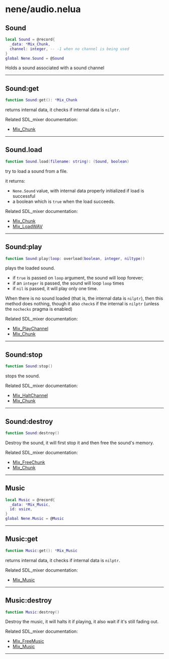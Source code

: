 # nene/audio.nelua
## Sound
```lua
local Sound = @record{
  _data: *Mix_Chunk,
  channel: integer, -- -1 when no channel is being used
}
global Nene.Sound = @Sound
```
Holds a sound associated with a sound channel

---

## Sound:get
```lua
function Sound:get(): *Mix_Chunk
```
returns internal data, it checks if internal data is `nilptr`. 
 
Related SDL_mixer documentation: 
* [Mix_Chunk](https://www.libsdl.org/projects/SDL_mixer/docs/SDL_mixer_85.html#SEC85)

---

## Sound.load
```lua
function Sound.load(filename: string): (Sound, boolean)
```
try to load a sound from a file. 
 
it returns: 
* `Nene.Sound` value, with internal data properly initialized if load is successful 
* a boolean which is `true` when the load succeeds. 
 
Related SDL_mixer documentation: 
* [Mix_Chunk](https://www.libsdl.org/projects/SDL_mixer/docs/SDL_mixer_85.html#SEC85) 
* [Mix_LoadWAV](https://www.libsdl.org/projects/SDL_mixer/docs/SDL_mixer_19.html)

---

## Sound:play
```lua
function Sound:play(loop: overload(boolean, integer, niltype))
```
plays the loaded sound. 
* if `true` is passed on `loop` argument, the sound will loop forever; 
* if an `integer` is passed, the sound will loop `loop` times 
* if `nil` is passed, it will play only one time. 
 
When there is no sound loaded (that is, the internal data is `nilptr`), then this method 
does nothing, though it also `check`s if the internal is `nilptr` (unless the `nochecks` pragma is enabled) 
 
Related SDL_mixer documentation: 
* [Mix_PlayChannel](https://www.libsdl.org/projects/SDL_mixer/docs/SDL_mixer_28.html#SEC28) 
* [Mix_Chunk](https://www.libsdl.org/projects/SDL_mixer/docs/SDL_mixer_85.html#SEC85)

---

## Sound:stop
```lua
function Sound:stop()
```
stops the sound. 
 
Related SDL_mixer documentation: 
* [Mix_HaltChannel](https://www.libsdl.org/projects/SDL_mixer/docs/SDL_mixer_34.html#SEC34) 
* [Mix_Chunk](https://www.libsdl.org/projects/SDL_mixer/docs/SDL_mixer_85.html#SEC85)

---

## Sound:destroy
```lua
function Sound:destroy()
```
Destroy the sound, it will first stop it and then free the sound's memory. 
 
Related SDL_mixer documentation: 
* [Mix_FreeChunk](https://www.libsdl.org/projects/SDL_mixer/docs/SDL_mixer_24.html#SEC24) 
* [Mix_Chunk](https://www.libsdl.org/projects/SDL_mixer/docs/SDL_mixer_85.html#SEC85)

---

## Music
```lua
local Music = @record{
  _data: *Mix_Music,
  id: usize,
}
global Nene.Music = @Music
```


---

## Music:get
```lua
function Music:get(): *Mix_Music
```
returns internal data, it checks if internal data is `nilptr`. 
 
Related SDL_mixer documentation: 
* [Mix_Music](https://www.libsdl.org/projects/SDL_mixer/docs/SDL_mixer_86.html#SEC86)

---

## Music:destroy
```lua
function Music:destroy()
```
Destroy the music, it will halts it if playing, it also wait if it's still fading out. 
 
Related SDL_mixer documentation: 
* [Mix_FreeMusic](https://www.libsdl.org/projects/SDL_mixer/docs/SDL_mixer_56.html#SEC56) 
* [Mix_Music](https://www.libsdl.org/projects/SDL_mixer/docs/SDL_mixer_86.html#SEC86)

---

